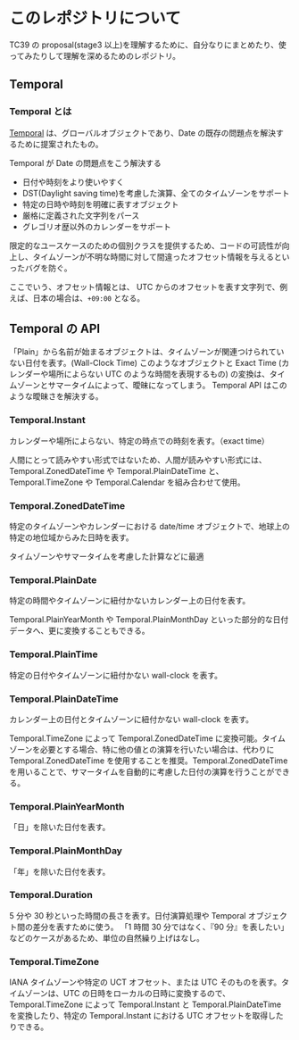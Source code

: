 # このレポジトリについて

TC39 の proposal(stage3 以上)を理解するために、自分なりにまとめたり、使ってみたりして理解を深めるためのレポジトリ。

## Temporal

### Temporal とは

[Temporal](https://tc39.es/proposal-temporal/docs/ja/index.html) は、グローバルオブジェクトであり、Date の既存の問題点を解決するために提案されたもの。

Temporal が Date の問題点をこう解決する

- 日付や時刻をより使いやすく
- DST(Daylight saving time)を考慮した演算、全てのタイムゾーンをサポート
- 特定の日時や時刻を明確に表すオブジェクト
- 厳格に定義された文字列をパース
- グレゴリオ歴以外のカレンダーをサポート

限定的なユースケースのための個別クラスを提供するため、コードの可読性が向上し、タイムゾーンが不明な時間に対して間違ったオフセット情報を与えるといったバグを防ぐ。

ここでいう、オフセット情報とは、
UTC からのオフセットを表す文字列で、例えば、日本の場合は、`+09:00` となる。

## Temporal の API

「Plain」から名前が始まるオブジェクトは、タイムゾーンが関連つけられていない日付を表す。(Wall-Clock Time)
このようなオブジェクトと Exact Time (カレンダーや場所によらない UTC のような時間を表現するもの) の変換は、タイムゾーンとサマータイムによって、曖昧になってしまう。
Temporal API はこのような曖昧さを解決する。

### Temporal.Instant

カレンダーや場所によらない、特定の時点での時刻を表す。（exact time）

人間にとって読みやすい形式ではないため、人間が読みやすい形式には、Temporal.ZonedDateTime や Temporal.PlainDateTime と、Temporal.TimeZone や Temporal.Calendar を組み合わせて使用。

### Temporal.ZonedDateTime

特定のタイムゾーンやカレンダーにおける date/time オブジェクトで、地球上の特定の地位域からみた日時を表す。

タイムゾーンやサマータイムを考慮した計算などに最適

### Temporal.PlainDate

特定の時間やタイムゾーンに紐付かないカレンダー上の日付を表す。

Temporal.PlainYearMonth や Temporal.PlainMonthDay といった部分的な日付データへ、更に変換することもできる。

### Temporal.PlainTime

特定の日付やタイムゾーンに紐付かない wall-clock を表す。

### Temporal.PlainDateTime

カレンダー上の日付とタイムゾーンに紐付かない wall-clock を表す。

Temporal.TimeZone によって Temporal.ZonedDateTime に変換可能。タイムゾーンを必要とする場合、特に他の値との演算を行いたい場合は、代わりに Temporal.ZonedDateTime を使用することを推奨。Temporal.ZonedDateTime を用いることで、サマータイムを自動的に考慮した日付の演算を行うことができる。

### Temporal.PlainYearMonth

「日」を除いた日付を表す。

### Temporal.PlainMonthDay

「年」を除いた日付を表す。

### Temporal.Duration

5 分や 30 秒といった時間の長さを表す。日付演算処理や Temporal オブジェクト間の差分を表すために使う。
「1 時間 30 分ではなく、『90 分』を表したい」などのケースがあるため、単位の自然繰り上げはなし。

### Temporal.TimeZone

IANA タイムゾーンや特定の UCT オフセット、または UTC そのものを表す。タイムゾーンは、UTC の日時をローカルの日時に変換するので、Temporal.TimeZone によって Temporal.Instant と Temporal.PlainDateTime を変換したり、特定の Temporal.Instant における UTC オフセットを取得したりできる。
